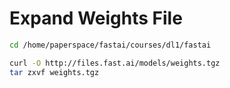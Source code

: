 # Expand Weights File

```bash
cd /home/paperspace/fastai/courses/dl1/fastai
```

```bash
curl -O http://files.fast.ai/models/weights.tgz
tar zxvf weights.tgz
```
